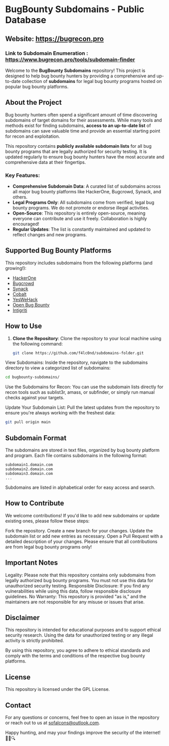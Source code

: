 # BugBounty Subdomains - Public Database
## Website: https://bugrecon.pro
### Link to Subdomain Enumeration : https://www.bugrecon.pro/tools/subdomain-finder

Welcome to the **BugBounty Subdomains** repository! This project is designed to help bug bounty hunters by providing a comprehensive and up-to-date collection of **subdomains** for legal bug bounty programs hosted on popular bug bounty platforms.

## About the Project

Bug bounty hunters often spend a significant amount of time discovering subdomains of target domains for their assessments. While many tools and methods exist for finding subdomains, **access to an up-to-date list** of subdomains can save valuable time and provide an essential starting point for recon and exploitation.

This repository contains **publicly available subdomain lists** for all bug bounty programs that are legally authorized for security testing. It is updated regularly to ensure bug bounty hunters have the most accurate and comprehensive data at their fingertips.

### Key Features:
- **Comprehensive Subdomain Data**: A curated list of subdomains across all major bug bounty platforms like HackerOne, Bugcrowd, Synack, and others.
- **Legal Programs Only**: All subdomains come from verified, legal bug bounty programs. We do not promote or endorse illegal activities.
- **Open-Source**: This repository is entirely open-source, meaning everyone can contribute and use it freely. Collaboration is highly encouraged!
- **Regular Updates**: The list is constantly maintained and updated to reflect changes and new programs.

## Supported Bug Bounty Platforms

This repository includes subdomains from the following platforms (and growing!):
- [HackerOne](https://www.hackerone.com)
- [Bugcrowd](https://www.bugcrowd.com)
- [Synack](https://www.synack.com)
- [Cobalt](https://cobalt.io)
- [YesWeHack](https://www.yeswehack.com)
- [Open Bug Bounty](https://www.openbugbounty.org)
- [Intigriti](https://www.intigriti.com)

## How to Use

1. **Clone the Repository**: Clone the repository to your local machine using the following command:

   ```bash
   git clone https://github.com/f4lc0nd/subdomains-folder.git
View Subdomains: Inside the repository, navigate to the subdomains directory to view a categorized list of subdomains:

```bash
cd bugbounty-subdomains/
```

Use the Subdomains for Recon: You can use the subdomain lists directly for recon tools such as sublist3r, amass, or subfinder, or simply run manual checks against your targets.

Update Your Subdomain List: Pull the latest updates from the repository to ensure you're always working with the freshest data:

```bash
git pull origin main
```
## Subdomain Format
The subdomains are stored in text files, organized by bug bounty platform and program. Each file contains subdomains in the following format:

```text
subdomain1.domain.com
subdomain2.domain.com
subdomain3.domain.com
...
```
Subdomains are listed in alphabetical order for easy access and search.

## How to Contribute
We welcome contributions! If you'd like to add new subdomains or update existing ones, please follow these steps:

Fork the repository.
Create a new branch for your changes.
Update the subdomain list or add new entries as necessary.
Open a Pull Request with a detailed description of your changes.
Please ensure that all contributions are from legal bug bounty programs only!

## Important Notes
Legality: Please note that this repository contains only subdomains from legally authorized bug bounty programs. You must not use this data for unauthorized security testing.
Responsible Disclosure: If you find any vulnerabilities while using this data, follow responsible disclosure guidelines.
No Warranty: This repository is provided "as is," and the maintainers are not responsible for any misuse or issues that arise.

## Disclaimer
This repository is intended for educational purposes and to support ethical security research. Using the data for unauthorized testing or any illegal activity is strictly prohibited.

By using this repository, you agree to adhere to ethical standards and comply with the terms and conditions of the respective bug bounty platforms.

## License
This repository is licensed under the GPL License.

## Contact
For any questions or concerns, feel free to open an issue in the repository or reach out to us at sofalcons@outlook.com.

Happy hunting, and may your findings improve the security of the internet! 🕵️‍♂️🔍
